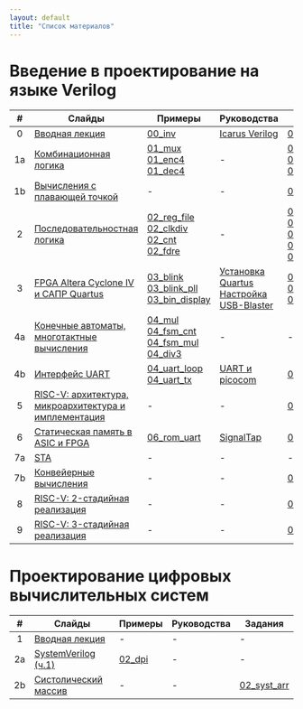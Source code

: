```yaml
---
layout: default
title: "Список материалов"
---
```


# Введение в проектирование на языке Verilog

| #   | Слайды | Примеры | Руководства | Задания |
|:---:| -------| ------- | ----------- | ------- |
| 0   | [Вводная лекция](https://docs.google.com/presentation/d/1TqlFGqrBzD166VZrZCWKFIKIriF4yPpPZ9JoIRr6bsQ) | [00_inv](https://github.com/viktor-prutyanov/drec-fpga-intro/tree/master/examples/2025/00_inv) | [Icarus Verilog](./2025/00_icarus.md)   | [00_signext](https://github.com/viktor-prutyanov/drec-fpga-intro/tree/master/problems/2025/00_signext) |
| 1a  | [Комбинационная логика](https://docs.google.com/presentation/d/1SRWW4OXgNHcIN5JQXkJ2pnRrEnh4AqmwCOXpr1bb-u4)  | [01_mux](https://github.com/viktor-prutyanov/drec-fpga-intro/tree/master/examples/2025/01_mux) <br> [01_enc4](https://github.com/viktor-prutyanov/drec-fpga-intro/tree/master/examples/2025/01_enc4) <br> [01_dec4](https://github.com/viktor-prutyanov/drec-fpga-intro/tree/master/examples/2025/01_dec4) | - | [01_mux4](https://github.com/viktor-prutyanov/drec-fpga-intro/tree/master/problems/2025/01_mux4) <br> [01_alu](https://github.com/viktor-prutyanov/drec-fpga-intro/tree/master/problems/2025/01_alu) <br> [01_cmp](https://github.com/viktor-prutyanov/drec-fpga-intro/tree/master/problems/2025/01_cmp) |
| 1b  | [Вычисления с плавающей точкой](https://docs.google.com/presentation/d/1fE9bVMfvQbaPWVOoztV1VZW1FPAAsZQbV8X-apcAPBk) | - | - | [01_fp16](https://github.com/viktor-prutyanov/drec-fpga-intro/tree/master/problems/2025/01_fp16) |
| 2   | [Последовательностная логика](https://docs.google.com/presentation/d/17AkWxNowVI5ReDU2E5dFpsEf1z1eiVMFoMP2PQ6a8Aw) | [02_reg_file](https://github.com/viktor-prutyanov/drec-fpga-intro/tree/master/examples/2025/02_reg_file) <br> [02_clkdiv](https://github.com/viktor-prutyanov/drec-fpga-intro/tree/master/examples/2025/02_clkdiv) <br> [02_cnt](https://github.com/viktor-prutyanov/drec-fpga-intro/tree/master/examples/2025/02_cnt) <br> [02_fdre](https://github.com/viktor-prutyanov/drec-fpga-intro/tree/master/examples/2025/02_fdre) | - | [02_clkdiv](https://github.com/viktor-prutyanov/drec-fpga-intro/tree/master/problems/2025/02_clkdiv) <br> [02_lfsr](https://github.com/viktor-prutyanov/drec-fpga-intro/tree/master/problems/2025/02_lfsr) <br> [02_shiftreg](https://github.com/viktor-prutyanov/drec-fpga-intro/tree/master/problems/2025/02_shiftreg) <br> [02_rf_2r1w](https://github.com/viktor-prutyanov/drec-fpga-intro/tree/master/problems/2025/02_rf_2r1w) <br> [02_fifo](https://github.com/viktor-prutyanov/drec-fpga-intro/tree/master/problems/2025/02_fifo)|
| 3   | [FPGA Altera Cyclone IV и САПР Quartus](https://docs.google.com/presentation/d/1jZzJNerbKeT8XLfLw1XMgh0c8-clpV-wZfe6RsCt5o8) | [03_blink](https://github.com/viktor-prutyanov/drec-fpga-intro/tree/master/examples/2025/03_blink) <br> [03_blink_pll](https://github.com/viktor-prutyanov/drec-fpga-intro/tree/master/examples/2025/03_blink_pll) [03_bin_display](https://github.com/viktor-prutyanov/drec-fpga-intro/tree/master/examples/2025/03_bin_display)| [Установка Quartus](./2025/01_quartus.md) <br> [Настройка USB-Blaster](./2025/02_blaster.md) | [03_hex_display](https://github.com/viktor-prutyanov/drec-fpga-intro/tree/master/problems/2025/03_hex_display) <br> [03_rnd_hex](https://github.com/viktor-prutyanov/drec-fpga-intro/tree/master/problems/2025/03_rnd_hex) <br> [03_timer](https://github.com/viktor-prutyanov/drec-fpga-intro/tree/master/problems/2025/03_timer) |
| 4а  | [Конечные автоматы, многотактные вычисления](https://docs.google.com/presentation/d/1jijMmZYQkn_vrQKY3OLAicbjm2WcAzfECV3oQxOXsO8) | [04_mul](https://github.com/viktor-prutyanov/drec-fpga-intro/tree/master/examples/2025/04_mul) <br> [04_fsm_cnt](https://github.com/viktor-prutyanov/drec-fpga-intro/tree/master/examples/2025/04_fsm_cnt) <br> [04_fsm_mul](https://github.com/viktor-prutyanov/drec-fpga-intro/tree/master/examples/2025/04_fsm_mul) <br> [04_div3](https://github.com/viktor-prutyanov/drec-fpga-intro/tree/master/examples/2025/04_div3) | - | - |
| 4b  | [Интерфейс UART](https://docs.google.com/presentation/d/1btWQaxwTEzHo2ra-9e-czix5pYcvT9cELglVCvsEkFo) | [04_uart_loop](https://github.com/viktor-prutyanov/drec-fpga-intro/tree/master/examples/2025/04_uart_loop) <br> [04_uart_tx](https://github.com/viktor-prutyanov/drec-fpga-intro/tree/master/examples/2025/04_uart_tx) | [UART и picocom](./2025/04_picocom.md) | [04_uart_rx](https://github.com/viktor-prutyanov/drec-fpga-intro/tree/master/problems/2025/04_uart_rx) |
| 5   | [RISC-V: архитектура, микроархитектура и имплементация](https://docs.google.com/presentation/d/18qmQJa9JLM1TAxX4z2vEbKHeQaVG4v-3wVEy8Pt5V-k) | - | - | [05_cpu](https://github.com/viktor-prutyanov/drec-fpga-intro/tree/master/problems/2025/05_cpu) |
| 6   | [Статическая память в ASIC и FPGA](https://docs.google.com/presentation/d/1DNowWy1SIPpJVkfS6wp8t7eBN-dr_eeC-qLX874_528) | [06_rom_uart](https://github.com/viktor-prutyanov/drec-fpga-intro/tree/master/examples/2025/06_rom_uart) | [SignalTap](./2025/06_signaltap.pdf) | [06_cpu](https://github.com/viktor-prutyanov/drec-fpga-intro/tree/master/problems/2025/06_cpu) |
| 7a  | [STA](https://docs.google.com/presentation/d/1nQJHFMpifjf3aeh6Gmv8Kv0xSePEFb2WC7qlDLivjYU) | - | - | - |
| 7b  | [Конвейерные вычисления](https://docs.google.com/presentation/d/10LPWZqqwGkNW45AFo-a64QdzvaN9OXWRo5L_dI8OWbE) | - | - | [07_fp16pipe](https://github.com/viktor-prutyanov/drec-fpga-intro/tree/master/problems/2025/07_fp16pipe) |
| 8   | [RISC-V: 2-стадийная реализация](https://docs.google.com/presentation/d/1viiUbddl-3-mMLHUyqRT4Qwg-TDqU6svTKQP5wMri3Y) | - | - | [08_cpu](https://github.com/viktor-prutyanov/drec-fpga-intro/tree/master/problems/2025/08_cpu) |
| 9   | [RISC-V: 3-стадийная реализация](https://docs.google.com/presentation/d/1QbmjNIb4kOxNY0MI4AXhF-Dj0UDitCWxHmHr5LqA0AE) | - | - | [09_cpu](https://github.com/viktor-prutyanov/drec-fpga-intro/tree/master/problems/2025/09_cpu) |

# Проектирование цифровых вычислительных систем

| #   | Слайды | Примеры | Руководства | Задания |
|:---:| ------ | ------- | ----------- | ------- |
| 1   | [Вводная лекция](https://docs.google.com/presentation/d/1mP-TNxQqpTpLkNQvJT76EnDv9aG5tzx0p_pcESyRpIo) | - | - | - |
| 2a  | [SystemVerilog (ч.1)](https://docs.google.com/presentation/d/1WW6jrEPX8b1EH6NTLpnnro9-EQV8kLnHr6WuiDTPK9A) | [02_dpi](https://github.com/viktor-prutyanov/drec-fpga-intro/tree/master/examples/2026/02_dpi) | - | - |
| 2b  | [Систолический массив](https://docs.google.com/presentation/d/18jo_C5YGQSz22qVKPTkTkqtv1m0k9GBK6ZInayUCPNo) | - | - | [02_syst_arr](https://github.com/viktor-prutyanov/drec-fpga-intro/tree/master/problems/2026/02_syst_array) |

